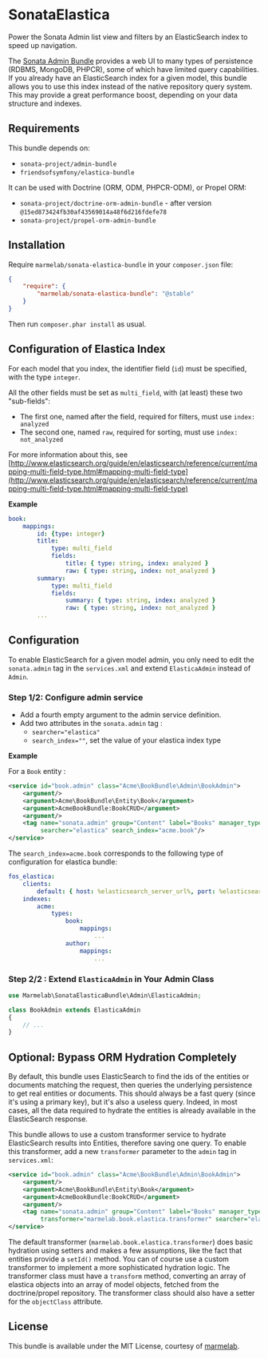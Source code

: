 SonataElastica
=====================

Power the Sonata Admin list view and filters by an ElasticSearch index to speed up navigation.

The [Sonata Admin Bundle](http://sonata-project.org/bundles/admin/master/doc/index.html) provides a web UI to many types of persistence (RDBMS, MongoDB, PHPCR), some of which have limited query capabilities. If you already have an ElasticSearch index for a given model, this bundle allows you to use this index instead of the native repository query system. This may provide a great performance boost, depending on your data structure and indexes.

## Requirements

This bundle depends on:
* `sonata-project/admin-bundle`
* `friendsofsymfony/elastica-bundle`

It can be used with Doctrine (ORM, ODM, PHPCR-ODM), or Propel ORM:
* `sonata-project/doctrine-orm-admin-bundle` - after version `@15ed873424fb30af43569014a48f6d216fdefe78`
* `sonata-project/propel-orm-admin-bundle`

## Installation

Require `marmelab/sonata-elastica-bundle` in your `composer.json` file:

```json
{
    "require": {
        "marmelab/sonata-elastica-bundle": "@stable"
    }
}
```

Then run `composer.phar install` as usual.

## Configuration of Elastica Index

For each model that you index, the identifier field (`id`) must be specified, with the type `integer`.

All the other fields must be set as `multi_field`, with (at least) these two "sub-fields":
* The first one, named after the field, required for filters, must use `index: analyzed`
* The second one, named `raw`, required for sorting, must use `index: not_analyzed`

For more information about this, see [http://www.elasticsearch.org/guide/en/elasticsearch/reference/current/mapping-multi-field-type.html#mapping-multi-field-type](http://www.elasticsearch.org/guide/en/elasticsearch/reference/current/mapping-multi-field-type.html#mapping-multi-field-type)

**Example**

```yaml
book:
    mappings:
        id: {type: integer}
        title:
            type: multi_field
            fields:
                title: { type: string, index: analyzed }
                raw: { type: string, index: not_analyzed }
        summary:
            type: multi_field
            fields:
                summary: { type: string, index: analyzed }
                raw: { type: string, index: not_analyzed }
        ...
```

## Configuration

To enable ElasticSearch for a given model admin, you only need to edit the `sonata.admin` tag in the `services.xml` and extend `ElasticaAdmin` instead of `Admin`.

### Step 1/2: Configure admin service

* Add a fourth empty argument to the admin service definition.
* Add two attributes in the `sonata.admin` tag :
    * `searcher="elastica"`
    * `search_index=""`, set the value of your elastica index type

**Example**

For a `Book` entity :

```xml
<service id="book.admin" class="Acme\BookBundle\Admin\BookAdmin">
    <argument/>
    <argument>Acme\BookBundle\Entity\Book</argument>
    <argument>AcmeBookBundle:BookCRUD</argument>
    <argument/>
    <tag name="sonata.admin" group="Content" label="Books" manager_type="orm"
         searcher="elastica" search_index="acme.book"/>
</service>
```

The `search_index=acme.book` corresponds to the following type of configuration for elastica bundle:

```yaml
fos_elastica:
    clients:
        default: { host: %elasticsearch_server_url%, port: %elasticsearch_server_port% }
    indexes:
        acme:
            types:
                book:
                    mappings:
                        ...
                author:
                    mappings:
                        ...
```

### Step 2/2 : Extend `ElasticaAdmin` in Your Admin Class

```php
use Marmelab\SonataElasticaBundle\Admin\ElasticaAdmin;

class BookAdmin extends ElasticaAdmin
{
    // ...
}
```

## Optional: Bypass ORM Hydration Completely

By default, this bundle uses ElasticSearch to find the ids of the entities or documents matching the request, then queries the underlying persistence to get real entities or documents. This should always be a fast query (since it's using a primary key), but it's also a useless query. Indeed, in most cases, all the data required to hydrate the entities is already available in the ElasticSearch response.

This bundle allows to use a custom transformer service to hydrate ElasticSearch results into Entities, therefore saving one query. To enable this transformer, add a new `transformer` parameter to the `admin` tag in `services.xml`:

```xml
<service id="book.admin" class="Acme\BookBundle\Admin\BookAdmin">
    <argument/>
    <argument>Acme\BookBundle\Entity\Book</argument>
    <argument>AcmeBookBundle:BookCRUD</argument>
    <argument/>
    <tag name="sonata.admin" group="Content" label="Books" manager_type="orm"
         transformer="marmelab.book.elastica.transformer" searcher="elastica" search_index="acme.book"/>
</service>
```

The default transformer (`marmelab.book.elastica.transformer`) does basic hydration using setters and makes a few assumptions, like the fact that entities provide a `setId()` method. You can of course use a custom transformer to implement a more sophisticated hydration logic. The transformer class must have a `transform` method, converting an array of elastica objects into an array of model objects,
fetched from the doctrine/propel repository. The transformer class should also have a setter for the `objectClass` attribute.

## License

This bundle is available under the MIT License, courtesy of [marmelab](http://marmelab.com).
